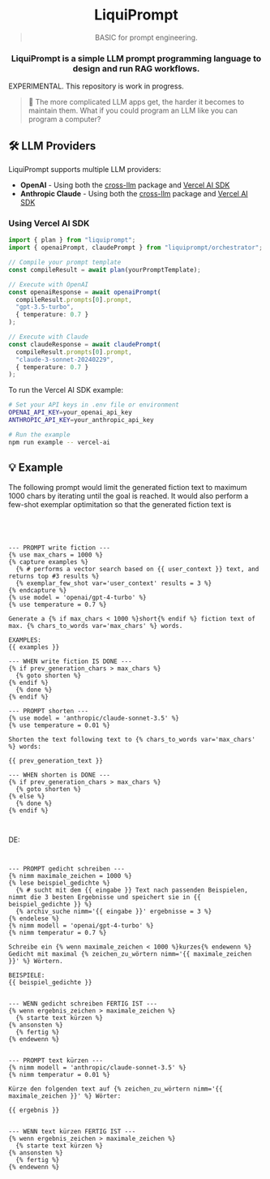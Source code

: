 <span align="center">

  # LiquiPrompt

  > BASIC for prompt engineering.

  ### LiquiPrompt is a simple LLM prompt programming language to design and run RAG workflows.

</span>

EXPERIMENTAL. This repository is work in progress.

> 🔬 The more complicated LLM apps get, the harder it becomes to maintain them. What if you could program an LLM like you can program a computer?

## 🛠️ LLM Providers

LiquiPrompt supports multiple LLM providers:

* **OpenAI** - Using both the [cross-llm](https://www.npmjs.com/package/cross-llm) package and [Vercel AI SDK](https://www.npmjs.com/package/ai)
* **Anthropic Claude** - Using both the [cross-llm](https://www.npmjs.com/package/cross-llm) package and [Vercel AI SDK](https://www.npmjs.com/package/ai)

### Using Vercel AI SDK

```typescript
import { plan } from "liquiprompt";
import { openaiPrompt, claudePrompt } from "liquiprompt/orchestrator";

// Compile your prompt template
const compileResult = await plan(yourPromptTemplate);

// Execute with OpenAI
const openaiResponse = await openaiPrompt(
  compileResult.prompts[0].prompt,
  "gpt-3.5-turbo",
  { temperature: 0.7 }
);

// Execute with Claude
const claudeResponse = await claudePrompt(
  compileResult.prompts[0].prompt,
  "claude-3-sonnet-20240229",
  { temperature: 0.7 }
);
```

To run the Vercel AI SDK example:

```bash
# Set your API keys in .env file or environment
OPENAI_API_KEY=your_openai_api_key
ANTHROPIC_API_KEY=your_anthropic_api_key

# Run the example
npm run example -- vercel-ai
```

## 💡 Example

The following prompt would limit the generated fiction text to maximum 1000 chars by iterating until the goal is reached.
It would also perform a few-shot exemplar optimitation so that the generated fiction text is 

```liquid




--- PROMPT write fiction ---
{% use max_chars = 1000 %}
{% capture examples %}
  {% # performs a vector search based on {{ user_context }} text, and returns top #3 results %}
  {% exemplar_few_shot var='user_context' results = 3 %}
{% endcapture %}
{% use model = 'openai/gpt-4-turbo' %}
{% use temperature = 0.7 %}

Generate a {% if max_chars < 1000 %}short{% endif %} fiction text of max. {% chars_to_words var='max_chars' %} words.

EXAMPLES: 
{{ examples }}

--- WHEN write fiction IS DONE ---
{% if prev_generation_chars > max_chars %}
  {% goto shorten %}
{% endif %}
  {% done %}
{% endif %}

--- PROMPT shorten ---
{% use model = 'anthropic/claude-sonnet-3.5' %}
{% use temperature = 0.01 %}

Shorten the text following text to {% chars_to_words var='max_chars' %} words:

{{ prev_generation_text }}

--- WHEN shorten is DONE ---
{% if prev_generation_chars > max_chars %}
  {% goto shorten %}
{% else %}
  {% done %}
{% endif %}



```


DE:
```liquid


--- PROMPT gedicht schreiben ---
{% nimm maximale_zeichen = 1000 %}
{% lese beispiel_gedichte %}
  {% # sucht mit dem {{ eingabe }} Text nach passenden Beispielen, nimmt die 3 besten Ergebnisse und speichert sie in {{ beispiel_gedichte }} %}
  {% archiv_suche nimm='{{ eingabe }}' ergebnisse = 3 %}
{% endelese %}
{% nimm modell = 'openai/gpt-4-turbo' %}
{% nimm temperatur = 0.7 %}

Schreibe ein {% wenn maximale_zeichen < 1000 %}kurzes{% endewenn %} Gedicht mit maximal {% zeichen_zu_wörtern nimm='{{ maximale_zeichen }}' %} Wörtern.

BEISPIELE: 
{{ beispiel_gedichte }}


--- WENN gedicht schreiben FERTIG IST ---
{% wenn ergebnis_zeichen > maximale_zeichen %}
  {% starte text kürzen %}
{% ansonsten %}
  {% fertig %}
{% endewenn %}


--- PROMPT text kürzen ---
{% nimm modell = 'anthropic/claude-sonnet-3.5' %}
{% nimm temperatur = 0.01 %}

Kürze den folgenden text auf {% zeichen_zu_wörtern nimm='{{ maximale_zeichen }}' %} Wörter:

{{ ergebnis }}


--- WENN text kürzen FERTIG IST ---
{% wenn ergebnis_zeichen > maximale_zeichen %}
  {% starte text kürzen %}
{% ansonsten %}
  {% fertig %}
{% endewenn %}



```